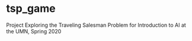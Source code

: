 # tsp_game
Project Exploring the Traveling Salesman Problem for Introduction to AI at the UMN, Spring 2020
